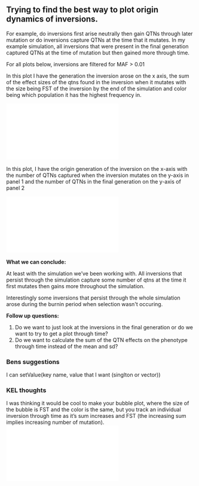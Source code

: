 ## Trying to find the best way to plot origin dynamics of inversions. 
For example, do inversions first arise neutrally then gain QTNs through later mutation or do inversions capture QTNs at the time that it mutates. In my example simulation, all inversions that were present in the final generation captured QTNs at the time of mutation but then gained more through time. 
  
For all plots below, inversions are filtered for MAF > 0.01
  
In this plot I have the generation the inversion arose on the x axis, the sum of the effect sizes of the qtns found in the inversion when it mutates with the size being FST of the inversion by the end of the simulation and color being which population it has the highest frequency in.
  
![Inversion Origin with FST and QTN effects](../figures/OriginDynamics/20210203_origin_FSTandQTNeffect.pdf)

In this plot, I have the origin generation of the inversion on the x-axis with the number of QTNs captured when the inversion mutates on the y-axis in panel 1 and the number of QTNs in the final generation on the y-axis of panel 2
  
![Inversion Origin with number of QTNs](../figures/OriginDynamics/20210203_origin_numQTNs.pdf)

**What we can conclude:**
  
At least with the simulation we’ve been working with. All inversions that persist through the simulation capture some number of qtns at the time it first mutates then gains more throughout the simulation.
 
Interestingly some inversions that persist through the whole simulation arose during the burnin period when selection wasn't occuring. 
  
**Follow up questions:**
  
1. Do we want to just look at the inversions in the final generation or do we want to try to get a plot through time? 
2. Do we want to calculate the sum of the QTN effects on the phenotype through time instead of the mean and sd?

### Bens suggestions
I can setValue(key name, value that I want (singlton or vector))

### KEL thoughts

I was thinking it would be cool to make your bubble plot, where the size of the bubble is FST and the color is the same, but you track an individual inversion through time as it’s sum increases and FST (the increasing sum implies increasing number of mutation). 
![Inversion Origin with FST and QTN effects through Time](../figures/OriginDynamics/20210210_invEffectTime.pdf)
